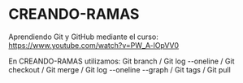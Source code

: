 # CREANDO-RAMAS
Aprendiendo Git y GitHub mediante el curso: https://www.youtube.com/watch?v=PW_A-lOpVV0

En CREANDO-RAMAS utilizamos: Git branch / Git log --oneline / Git checkout / Git merge / Git log --oneline --graph / Git tags / Git pull

